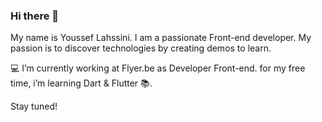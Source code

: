 ### Hi there 👋
My name is Youssef Lahssini. I am a passionate Front-end developer. My passion is to discover technologies by creating demos to learn.

💻 I’m currently working at Flyer.be as Developer Front-end. for my free time, i’m learning Dart & Flutter 📚.

Stay tuned!
<!--
**ylahssini/ylahssini** is a ✨ _special_ ✨ repository because its `README.md` (this file) appears on your GitHub profile.

Here are some ideas to get you started:

- 🔭 I’m currently working on ...
- 🌱 I’m currently learning ...
- 👯 I’m looking to collaborate on ...
- 🤔 I’m looking for help with ...
- 💬 Ask me about ...
- 📫 How to reach me: ...
- 😄 Pronouns: ...
- ⚡ Fun fact: ...
-->
